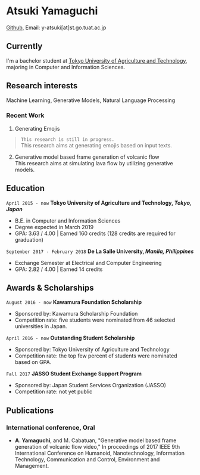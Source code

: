 # Atsuki Yamaguchi

<div id="webaddress">
<a href="https://github.com/gucci-j">Github,</a>
Email: y-atsuki[at]st.go.tuat.ac.jp
</div>


## Currently

I'm a bachelor student at [Tokyo University of Agriculture and Technology](http://www.tuat.ac.jp/en/), majoring in Computer and Information Sciences.

## Research interests

Machine Learning, Generative Models, Natural Language Processing

### Recent Work

1. Generating Emojis
> `This research is still in progress.`  
This research aims at generating emojis based on input texts. 

2. Generative model based frame generation of volcanic flow  
This research aims at simulating lava flow by utilizing generative models.


## Education

`April 2015 - now`
__Tokyo University of Agriculture and Technology, *Tokyo, Japan*__ 

- B.E. in Computer and Information Sciences
- Degree expected in March 2019
- GPA: 3.63 / 4.00 | Earned 160 credits (128 credits are required for graduation)

`September 2017 - February 2018`
__De La Salle University, *Manila, Philippines*__

- Exchange Semester at Electrical and Computer Engineering
- GPA: 2.82 / 4.00 | Earned 14 credits

## Awards & Scholarships

`August 2016 - now` __Kawamura Foundation Scholarship__

- Sponsored by: Kawamura Scholarship Foundation
- Competition rate: five students were nominated from 46 selected universities in Japan.

`April 2016 - now` __Outstanding Student Scholarship__

- Sponsored by: Tokyo University of Agriculture and Technology
- Competition rate: the top few percent of students were nominated based on GPA.

`Fall 2017` __JASSO Student Exchange Support Program__

- Sponsored by: Japan Student Services Organization (JASSO)
- Competition rate: not yet public

## Publications
### International conference, Oral
* **A. Yamaguchi**, and M. Cabatuan, "Generative model based frame generation of volcanic flow video," In proceedings of 2017 IEEE 9th International Conference on Humanoid, Nanotechnology, Information Technology, Communication and Control, Environment and Management.

<!-- ### Footer
Last updated: July 2018 -->